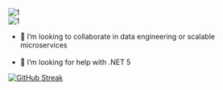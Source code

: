 ![1](https://github.com/tejasc0/tejasc0/blob/master/assets/text1.gif)</br>
![1](https://github.com/tejasc0/tejasc0/blob/master/assets/text6.gif)

- 👯 I’m looking to collaborate in data engineering or scalable microservices</br></br>
- 🤔 I’m looking for help with .NET 5

<!--
**TejasCode/TejasCode** is a ✨ _special_ ✨ repository because its `README.md` (this file) appears on your GitHub profile.

- 🔭 I’m currently working on ...
- 👯 I’m looking to collaborate on ...
- 🤔 I’m looking for help with ...
- ⚡ Fun fact: ...
-->

[![GitHub Streak](https://github-readme-streak-stats.herokuapp.com?user=tejasc0&theme=dark)](https://git.io/streak-stats)